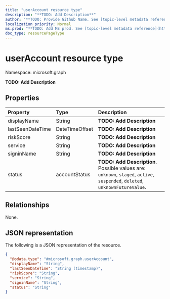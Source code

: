 ```yaml
---
title: "userAccount resource type"
description: "**TODO: Add Description**"
author: "**TODO: Provide Github Name. See [topic-level metadata reference](https://msgo.azurewebsites.net/add/document/guidelines/metadata.html#topic-level-metadata)**"
localization_priority: Normal
ms.prod: "**TODO: Add MS prod. See [topic-level metadata reference](https://msgo.azurewebsites.net/add/document/guidelines/metadata.html#topic-level-metadata)**"
doc_type: resourcePageType
---
```


# userAccount resource type

Namespace: microsoft.graph



**TODO: Add Description**

## Properties
|Property|Type|Description|
|:---|:---|:---|
|displayName|String|**TODO: Add Description**|
|lastSeenDateTime|DateTimeOffset|**TODO: Add Description**|
|riskScore|String|**TODO: Add Description**|
|service|String|**TODO: Add Description**|
|signinName|String|**TODO: Add Description**|
|status|accountStatus|**TODO: Add Description**. Possible values are: `unknown`, `staged`, `active`, `suspended`, `deleted`, `unknownFutureValue`.|

## Relationships
None.

## JSON representation
The following is a JSON representation of the resource.
<!-- {
  "blockType": "resource",
  "@odata.type": "microsoft.graph.userAccount"
}
-->
``` json
{
  "@odata.type": "#microsoft.graph.userAccount",
  "displayName": "String",
  "lastSeenDateTime": "String (timestamp)",
  "riskScore": "String",
  "service": "String",
  "signinName": "String",
  "status": "String"
}
```

